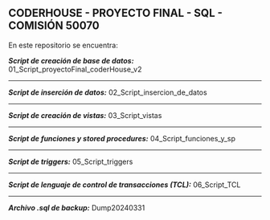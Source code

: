 **CODERHOUSE - PROYECTO FINAL - SQL - COMISIÓN 50070**
------------------------------------------------------


En este repositorio se encuentra:

***Script de creación de base de datos:*** 01_Script_proyectoFinal_coderHouse_v2

-----------------------------------------------------
***Script de inserción de datos:*** 02_Script_insercion_de_datos

-----------------------------------------------------
***Script de creación de vistas:*** 03_Script_vistas

-------------------------
***Script de funciones y stored procedures:*** 04_Script_funciones_y_sp

---------------------------------
***Script de triggers:*** 05_Script_triggers

------------------------------------------
***Script de lenguaje de control de transacciones (TCL):*** 06_Script_TCL

---------------------------------
***Archivo .sql de backup:*** Dump20240331
